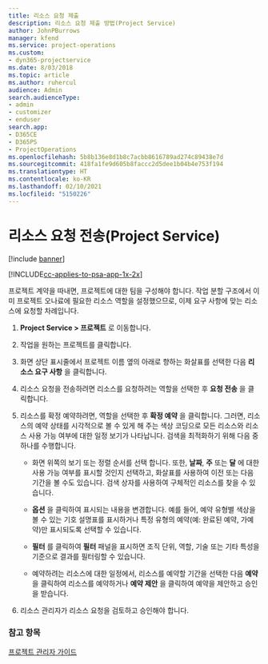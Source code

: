 ```yaml
---
title: 리소스 요청 제출
description: 리소스 요청 제출 방법(Project Service)
author: JohnPBurrows
manager: kfend
ms.service: project-operations
ms.custom:
- dyn365-projectservice
ms.date: 8/03/2018
ms.topic: article
ms.author: ruhercul
audience: Admin
search.audienceType:
- admin
- customizer
- enduser
search.app:
- D365CE
- D365PS
- ProjectOperations
ms.openlocfilehash: 5b8b136e8d1b8c7acbb8616789ad274c89438e7d
ms.sourcegitcommit: 418fa1fe9d605b8faccc2d5dee1b04b4e753f194
ms.translationtype: HT
ms.contentlocale: ko-KR
ms.lasthandoff: 02/10/2021
ms.locfileid: "5150226"
---
```

# <a name="submit-resource-requests-project-service"></a>리소스 요청 전송(Project Service)

[!include [banner](../includes/psa-now-project-operations.md)]

[!INCLUDE[cc-applies-to-psa-app-1x-2x](../includes/cc-applies-to-psa-app-1x-2x.md)]

프로젝트 계약을 따내면, 프로젝트에 대한 팀을 구성해야 합니다. 작업 분할 구조에서 이미 프로젝트 오나료에 필요한 리소스 역할을 설정했으므로, 이제 요구 사항에 맞는 리소스에 요청할 차례입니다.  
  
1.  **Project Service > 프로젝트** 로 이동합니다.  
  
2.  작업을 원하는 프로젝트를 클릭합니다.  
  
3.  화면 상단 표시줄에서 프로젝트 이름 옆의 아래로 향하는 화살표를 선택한 다음 **리소스 요구 사항** 을 클릭합니다.  
  
4.  리소스 요청을 전송하려면 리소스를 요청하려는 역할을 선택한 후 **요청 전송** 을 클릭합니다.  
  
5.  리소스를 확정 예약하려면, 역할을 선택한 후 **확정 예약** 을 클릭합니다. 그러면, 리소스의 예약 상태를 시각적으로 볼 수 있게 해 주는 색상 코딩으로 모든 리소스와 리소스 사용 가능 여부에 대한 일정 보기가 나타납니다. 검색을 최적화하기 위해 다음 중 하나를 수행합니다.  
  
    -   화면 위쪽의 보기 또는 정렬 순서를 선택 합니다. 또한, **날짜**, **주** 또는 **달** 에 대한 사용 가능 여부를 표시할 것인지 선택하고, 화살표를 사용하여 이전 또는 다음 기간을 볼 수도 있습니다. 검색 상자를 사용하여 구체적인 리소스를 찾을 수 있습니다.  
  
    -   **옵션** 을 클릭하여 표시되는 내용을 변경합니다. 예를 들어, 예약 유형별 색상을 볼 수 있는 기호 설명표를 표시하거나 특정 유형의 예약(예: 완료된 예약, 가예약)만 표시되도록 선택할 수 있습니다.  
  
    -   **필터** 를 클릭하여 **필터** 패널을 표시하면 조직 단위, 역할, 기술 또는 기타 특성을 기준으로 결과를 필터링할 수 있습니다.  
  
    -   예약하려는 리소스에 대한 일정에서, 리소스를 예약할 기간을 선택한 다음 **예약** 을 클릭하여 리소스를 예약하거나 **예약 제안** 을 클릭하여 예약을 제안하고 승인을 받습니다.  
  
6.  리소스 관리자가 리소스 요청을 검토하고 승인해야 합니다.  
  
### <a name="see-also"></a>참고 항목  
 [프로젝트 관리자 가이드](../psa/project-manager-guide.md)
